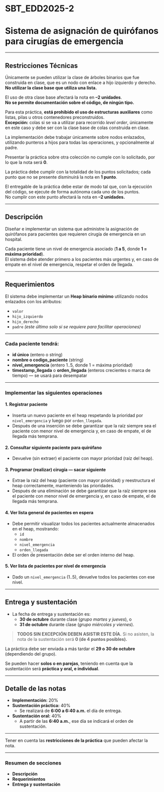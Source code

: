 # SBT_EDD2025-2

# Sistema de asignación de quirófanos para cirugías de emergencia

---

## Restricciones Técnicas

Únicamente se pueden utilizar la clase de árboles binarios que fue construida en clase, que es un nodo con enlace a hijo izquierdo y derecho.  
**No utilizar la clase base que utiliza una lista.**

El uso de otra clase base afectará la nota en **–2 unidades**.  
**No se permite documentación sobre el código, de ningún tipo.**

Para esta práctica, **está prohibido el uso de estructuras auxiliares** como listas, pilas u otros contenedores preconstruidos.  
**Excepción:** colas si se va a utilizar para recorrido *level order*, únicamente en este caso y debe ser con la clase base de colas construida en clase.

La implementación debe trabajar únicamente sobre nodos enlazados, utilizando punteros a hijos para todas las operaciones, y opcionalmente al padre.

Presentar la práctica sobre otra colección no cumple con lo solicitado, por lo que la nota será **0**.

La práctica debe cumplir con la totalidad de los puntos solicitados; cada punto que no se presente disminuirá la nota en **1 punto**.

El entregable de la práctica debe estar de modo tal que, con la ejecución del código, se ejecute de forma autónoma cada uno de los puntos.  
No cumplir con este punto afectará la nota en **–2 unidades.**

---

## Descripción

Diseñar e implementar un sistema que administre la asignación de quirófanos para pacientes que requieren cirugía de emergencia en un hospital.

Cada paciente tiene un nivel de emergencia asociado (**1 a 5**, donde **1 = máxima prioridad**).  
El sistema debe atender primero a los pacientes más urgentes y, en caso de empate en el nivel de emergencia, respetar el orden de llegada.

---

## Requerimientos

El sistema debe implementar un **Heap binario mínimo** utilizando nodos enlazados con los atributos:

- `valor`
- `hijo_izquierdo`
- `hijo_derecho`
- `padre` *(este último solo si se requiere para facilitar operaciones)*

---

### Cada paciente tendrá:

- **id único** (entero o string)  
- **nombre o codigo_paciente** (string)  
- **nivel_emergencia** (entero 1..5, donde 1 = máxima prioridad)  
- **timestamp_llegada** o **orden_llegada** (enteros crecientes o marca de tiempo) — se usará para desempatar  

---

### Implementar las siguientes operaciones

#### 1. Registrar paciente
- Inserta un nuevo paciente en el heap respetando la prioridad por `nivel_emergencia` y luego por `orden_llegada`.
- Después de una inserción se debe garantizar que la raíz siempre sea el paciente con menor nivel de emergencia y, en caso de empate, el de llegada más temprana.

#### 2. Consultar siguiente paciente para quirófano
- Devuelve (sin extraer) el paciente con mayor prioridad (raíz del heap).

#### 3. Programar (realizar) cirugía — sacar siguiente
- Extrae la raíz del heap (paciente con mayor prioridad) y reestructura el heap correctamente, manteniendo las prioridades.
- Después de una eliminación se debe garantizar que la raíz siempre sea el paciente con menor nivel de emergencia y, en caso de empate, el de llegada más temprana.

#### 4. Ver lista general de pacientes en espera
- Debe permitir visualizar todos los pacientes actualmente almacenados en el heap, mostrando:
  - `id`
  - `nombre`
  - `nivel_emergencia`
  - `orden_llegada`
- El orden de presentación debe ser el orden interno del heap.

#### 5. Ver lista de pacientes por nivel de emergencia
- Dado un `nivel_emergencia` (1..5), devuelve todos los pacientes con ese nivel.

---

## Entrega y sustentación

- La fecha de entrega y sustentación es:
  - **30 de octubre** durante clase (*grupo martes y jueves*), o  
  - **31 de octubre** durante clase (*grupo miércoles y viernes*).

> **TODOS SIN EXCEPCIÓN DEBEN ASISTIR ESTE DÍA.**
> Si no asisten, la nota de la sustentación será **0 (de 4 puntos posibles).**

La práctica debe ser enviada a más tardar el **29 o 30 de octubre** (dependiendo del grupo).

Se pueden hacer **solos o en parejas**, teniendo en cuenta que la sustentación será **práctica y oral, e individual**.

---

## Detalle de las notas

- **Implementación:** 20%  
- **Sustentación práctica:** 40%  
  - Se realizará de **6:00 a 6:40 a.m.** el día de entrega.  
- **Sustentación oral:** 40%  
  - A partir de las **6:40 a.m.**, ese día se indicará el orden de sustentación.

---

Tener en cuenta las **restricciones de la práctica** que pueden afectar la nota.

---

### Resumen de secciones

- **Descripción**  
- **Requerimientos**  
- **Entrega y sustentación**
